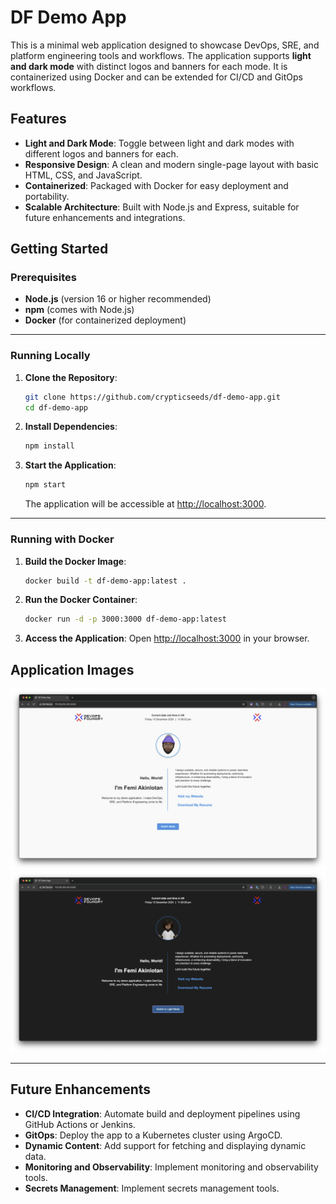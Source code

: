 # DF Demo App

This is a minimal web application designed to showcase DevOps, SRE, and platform engineering tools and workflows. The application supports **light and dark mode** with distinct logos and banners for each mode. It is containerized using Docker and can be extended for CI/CD and GitOps workflows.

## Features
- **Light and Dark Mode**: Toggle between light and dark modes with different logos and banners for each.
- **Responsive Design**: A clean and modern single-page layout with basic HTML, CSS, and JavaScript.
- **Containerized**: Packaged with Docker for easy deployment and portability.
- **Scalable Architecture**: Built with Node.js and Express, suitable for future enhancements and integrations.


## Getting Started

### Prerequisites
- **Node.js** (version 16 or higher recommended)
- **npm** (comes with Node.js)
- **Docker** (for containerized deployment)

---

### Running Locally

1. **Clone the Repository**:
   ```bash
   git clone https://github.com/crypticseeds/df-demo-app.git
   cd df-demo-app
   ```

2. **Install Dependencies**:
   ```bash
   npm install
   ```

3. **Start the Application**:
   ```bash
   npm start
   ```
   The application will be accessible at [http://localhost:3000](http://localhost:3000).

---

### Running with Docker

1. **Build the Docker Image**:
   ```bash
   docker build -t df-demo-app:latest .
   ```

2. **Run the Docker Container**:
   ```bash
   docker run -d -p 3000:3000 df-demo-app:latest
   ```

3. **Access the Application**:
   Open [http://localhost:3000](http://localhost:3000) in your browser.


## Application Images
![Light Mode](./docs/images/01-light-mode.png)
![Dark Mode](./docs/images/02-dark-mode.png)

---

## Future Enhancements
- **CI/CD Integration**: Automate build and deployment pipelines using GitHub Actions or Jenkins.
- **GitOps**: Deploy the app to a Kubernetes cluster using ArgoCD.
- **Dynamic Content**: Add support for fetching and displaying dynamic data.
- **Monitoring and Observability**: Implement monitoring and observability tools.
- **Secrets Management**: Implement secrets management tools.


